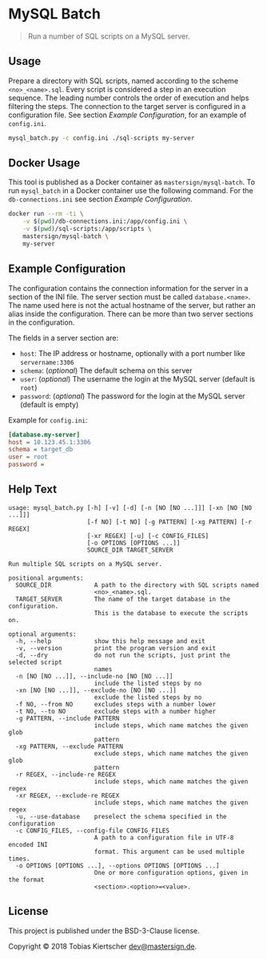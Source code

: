 # MySQL Batch

> Run a number of SQL scripts on a MySQL server.

## Usage
Prepare a directory with SQL scripts, named according to the scheme `<no>_<name>.sql`.
Every script is considered a step in an execution sequence.
The leading number controls the order of execution and helps filtering the steps.
The connection to the target server is configured in a configuration file.
See section _Example Configuration_, for an example of `config.ini`.

~~~sh
mysql_batch.py -c config.ini ./sql-scripts my-server
~~~

## Docker Usage
This tool is published as a Docker container as `mastersign/mysql-batch`.
To run `mysql_batch` in a Docker container use the following command.
For the `db-connections.ini` see section _Example Configuration_.

~~~sh
docker run --rm -ti \
    -v $(pwd)/db-connections.ini:/app/config.ini \
    -v $(pwd)/sql-scripts:/app/scripts \
    mastersign/mysql-batch \
    my-server
~~~

## Example Configuration

The configuration contains the connection information for the server
in a section of the INI file.
The server section must be called `database.<name>`.
The name used here is not the actual hostname of the server,
but rather an alias inside the configuration.
There can be more than two server sections in the configuration.

The fields in a server section are:

* `host`: The IP address or hostname, optionally with a port number like `servername:3306`
* `schema`: (_optional_) The default schema on this server
* `user`: (_optional_) The username the login at the MySQL server (default is `root`)
* `password`: (_optional_) The password for the login at the MySQL server (default is empty)

Example for `config.ini`:

~~~ini
[database.my-server]
host = 10.123.45.1:3306
schema = target_db
user = root
password =
~~~

## Help Text

~~~
usage: mysql_batch.py [-h] [-v] [-d] [-n [NO [NO ...]]] [-xn [NO [NO ...]]]
                      [-f NO] [-t NO] [-g PATTERN] [-xg PATTERN] [-r REGEX]
                      [-xr REGEX] [-u] [-c CONFIG_FILES]
                      [-o OPTIONS [OPTIONS ...]]
                      SOURCE_DIR TARGET_SERVER

Run multiple SQL scripts on a MySQL server.

positional arguments:
  SOURCE_DIR            A path to the directory with SQL scripts named
                        <no>_<name>.sql.
  TARGET_SERVER         The name of the target database in the configuration.
                        This is the database to execute the scripts on.

optional arguments:
  -h, --help            show this help message and exit
  -v, --version         print the program version and exit
  -d, --dry             do not run the scripts, just print the selected script
                        names
  -n [NO [NO ...]], --include-no [NO [NO ...]]
                        include the listed steps by no
  -xn [NO [NO ...]], --exclude-no [NO [NO ...]]
                        exclude the listed steps by no
  -f NO, --from NO      excludes steps with a number lower
  -t NO, --to NO        exclude steps with a number higher
  -g PATTERN, --include PATTERN
                        include steps, which name matches the given glob
                        pattern
  -xg PATTERN, --exclude PATTERN
                        exclude steps, which name matches the given glob
                        pattern
  -r REGEX, --include-re REGEX
                        include steps, which name matches the given regex
  -xr REGEX, --exclude-re REGEX
                        include steps, which name matches the given regex
  -u, --use-database    preselect the schema specified in the configuration
  -c CONFIG_FILES, --config-file CONFIG_FILES
                        A path to a configuration file in UTF-8 encoded INI
                        format. This argument can be used multiple times.
  -o OPTIONS [OPTIONS ...], --options OPTIONS [OPTIONS ...]
                        One or more configuration options, given in the format
                        <section>.<option>=<value>.
~~~

## License

This project is published under the BSD-3-Clause license.

Copyright &copy; 2018 Tobias Kiertscher <dev@mastersign.de>.
